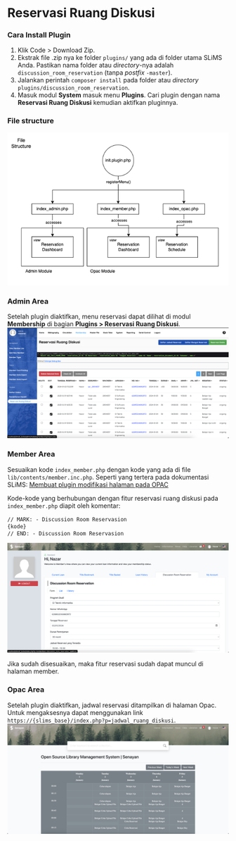 # Reservasi Ruang Diskusi

### Cara Install Plugin
1. Klik Code > Download Zip.
2. Ekstrak file .zip nya ke folder `plugins/` yang ada di folder utama SLiMS Anda. Pastikan nama folder atau _directory_-nya adalah `discussion_room_reservation` (tanpa _postfix_ `-master`).
3. Jalankan perintah `composer install` pada folder atau _directory_ `plugins/discussion_room_reservation`.
4. Masuk modul **System** masuk menu **Plugins**. Cari plugin dengan nama **Reservasi Ruang Diskusi** kemudian aktifkan pluginnya.

### File structure
![File Structure](docs/file_structure.png)

### Admin Area
Setelah plugin diaktifkan, menu reservasi dapat dilihat di modul **Membership** di bagian **Plugins > Reservasi Ruang Diskusi**.
![Admin Area](docs/admin_area.png)

### Member Area
Sesuaikan kode `index_member.php` dengan kode yang ada di file `lib/contents/member.inc.php`.
Seperti yang tertera pada dokumentasi SLiMS: [Membuat plugin modifikasi halaman pada OPAC](https://slims.web.id/docs/development-guide/Plugin/Membuat-plugin-modifikasi-halaman-pada-OPAC)

Kode-kode yang berhubungan dengan fitur reservasi ruang diskusi pada `index_member.php` diapit oleh komentar:
```
// MARK: - Discussion Room Reservasion
{kode}
// END: - Discussion Room Reservasion
```

![Member Area](docs/member_area.png)

Jika sudah disesuaikan, maka fitur reservasi sudah dapat muncul di halaman member.

### Opac Area
Setelah plugin diaktifkan, jadwal reservasi ditampilkan di halaman Opac. Untuk mengaksesnya dapat menggunakan link `https://{slims_base}/index.php?p=jadwal_ruang_diskusi`.
![Opac Area](docs/opac_area.png)
